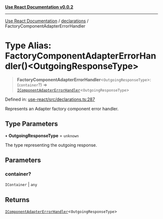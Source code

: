 [**Use React Documentation v0.0.2**](../../README.md)

***

[Use React Documentation](../../modules.md) / [declarations](../README.md) / FactoryComponentAdapterErrorHandler

# Type Alias: FactoryComponentAdapterErrorHandler()\<OutgoingResponseType\>

> **FactoryComponentAdapterErrorHandler**\<`OutgoingResponseType`\>: (`container`?) => [`IComponentAdapterErrorHandler`](../interfaces/IComponentAdapterErrorHandler.md)\<`OutgoingResponseType`\>

Defined in: [use-react/src/declarations.ts:287](https://github.com/stonemjs/use-react/blob/27c0c592da81eceb639bfca4a4a8f24a448ad89c/src/declarations.ts#L287)

Represents an Adapter factory component error handler.

## Type Parameters

• **OutgoingResponseType** = `unknown`

The type representing the outgoing response.

## Parameters

### container?

`IContainer` | `any`

## Returns

[`IComponentAdapterErrorHandler`](../interfaces/IComponentAdapterErrorHandler.md)\<`OutgoingResponseType`\>
